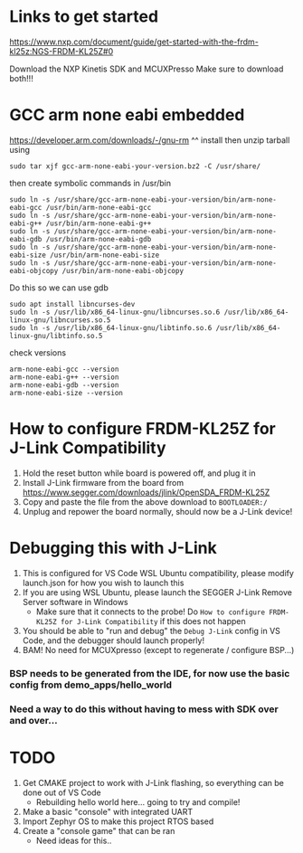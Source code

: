 # Links to get started
https://www.nxp.com/document/guide/get-started-with-the-frdm-kl25z:NGS-FRDM-KL25Z#0

Download the NXP Kinetis SDK and MCUXPresso
Make sure to download both!!!

# GCC arm none eabi embedded 
https://developer.arm.com/downloads/-/gnu-rm
^^ install then unzip tarball using 

```
sudo tar xjf gcc-arm-none-eabi-your-version.bz2 -C /usr/share/
```

then create symbolic commands in /usr/bin

```
sudo ln -s /usr/share/gcc-arm-none-eabi-your-version/bin/arm-none-eabi-gcc /usr/bin/arm-none-eabi-gcc 
sudo ln -s /usr/share/gcc-arm-none-eabi-your-version/bin/arm-none-eabi-g++ /usr/bin/arm-none-eabi-g++
sudo ln -s /usr/share/gcc-arm-none-eabi-your-version/bin/arm-none-eabi-gdb /usr/bin/arm-none-eabi-gdb
sudo ln -s /usr/share/gcc-arm-none-eabi-your-version/bin/arm-none-eabi-size /usr/bin/arm-none-eabi-size
sudo ln -s /usr/share/gcc-arm-none-eabi-your-version/bin/arm-none-eabi-objcopy /usr/bin/arm-none-eabi-objcopy
```

Do this so we can use gdb
```
sudo apt install libncurses-dev
sudo ln -s /usr/lib/x86_64-linux-gnu/libncurses.so.6 /usr/lib/x86_64-linux-gnu/libncurses.so.5
sudo ln -s /usr/lib/x86_64-linux-gnu/libtinfo.so.6 /usr/lib/x86_64-linux-gnu/libtinfo.so.5
```

check versions

```
arm-none-eabi-gcc --version
arm-none-eabi-g++ --version
arm-none-eabi-gdb --version
arm-none-eabi-size --version
```

# How to configure FRDM-KL25Z for J-Link Compatibility
1. Hold the reset button while board is powered off, and plug it in
2. Install J-Link firmware from the board from https://www.segger.com/downloads/jlink/OpenSDA_FRDM-KL25Z
3. Copy and paste the file from the above download to `BOOTLOADER:/`
4. Unplug and repower the board normally, should now be a J-Link device!

# Debugging this with J-Link
1. This is configured for VS Code WSL Ubuntu compatibility, please modify launch.json for how you wish to launch this
2. If you are using WSL Ubuntu, please launch the SEGGER J-Link Remove Server software in Windows
    - Make sure that it connects to the probe! Do `How to configure FRDM-KL25Z for J-Link Compatibility` if this does not happen
3. You should be able to "run and debug" the `Debug J-Link` config in VS Code, and the debugger should launch properly!
4. BAM! No need for MCUXpresso (except to regenerate / configure BSP...)

### BSP needs to be generated from the IDE, for now use the basic config from demo_apps/hello_world
### Need a way to do this without having to mess with SDK over and over...

# TODO

1. Get CMAKE project to work with J-Link flashing, so everything can be done out of VS Code
    - Rebuilding hello world here... going to try and compile!
2. Make a basic "console" with integrated UART
3. Import Zephyr OS to make this project RTOS based
4. Create a "console game" that can be ran
    - Need ideas for this..